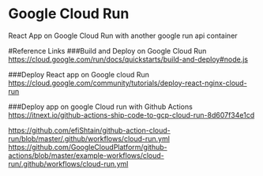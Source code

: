 # Google Cloud Run
React App on Google Cloud Run with another google run api container


#Reference Links
###Build and Deploy on Google Cloud Run<br/>
https://cloud.google.com/run/docs/quickstarts/build-and-deploy#node.js

###Deploy React app on Google cloud Run
https://cloud.google.com/community/tutorials/deploy-react-nginx-cloud-run

###Deploy app on google Cloud run with Github Actions
https://itnext.io/github-actions-ship-code-to-gcp-cloud-run-8d607f34e1cd


https://github.com/efiShtain/github-action-cloud-run/blob/master/.github/workflows/cloud-run.yml
https://github.com/GoogleCloudPlatform/github-actions/blob/master/example-workflows/cloud-run/.github/workflows/cloud-run.yml
